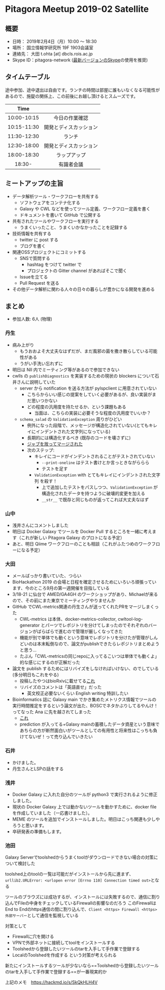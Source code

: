 # Pitagora Meetup 2019-02 Satellite

## 概要

- 日時： 2019年2月4日（月）10:00 〜 18:30
- 場所： 国立情報学研究所 19F 1903会議室
- 連絡先： 大田 t.ohta [at] dbcls.rois.ac.jp
- Skype ID：pitagora-network ([最新バージョンのSkype](http://www.skype.com/ja/)の使用を推奨)

## タイムテーブル

途中参加、途中退出は自由です。ランチの時間は部屋に誰もいなくなる可能性があるので、施錠の関係上、この前後にお越し頂けるとスムーズです。

|Time||
|:---:|:---:|
|10:00-10:15|今日の作業確認|
|10:15-11:30|開発とディスカッション|
|11:30-12:30|ランチ|
|12:30-18:00|開発とディスカッション|
|18:00-18:30|ラップアップ|
|18:30-|有識者会議|

## ミートアップの主旨

- データ解析ツール・ワークフローを共有する
  - ソフトウェアをコンテナ化する
  - Galaxy や CWL などを使ってツール定義、ワークフロー定義を書く
  - ドキュメントを書いて GitHub で公開する
- 共有されたツールやワークフローを実行する
  - うまくいったこと、うまくいかなかったことを記録する
- 技術情報を共有する
  - twitter に post する
  - ブログを書く
- 関連OSSプロジェクトにコミットする
  - SNSで質問する
    - hashtag をつけて twitter で
    - プロジェクトの Gitter channel があればそこで聞く
  - Issueを立てる
  - Pull Request を送る
- その他データ解析に関わる人々の日々の暮らしが豊かになる開発を進める

## まとめ

- 参加人数: 6人 (物理)

### 丹生
- 病み上がり
    - もうおおよそ大丈夫なはずだが、まだ風邪の菌を撒き散らしている可能性がある
    - うがい手洗い忘れずに
- 明日は NII 内でミーティング等があるので参加できない
- cwlls の `publishDiagnostics` を実装するための現状の blockers について石井さんに説明していた
    - server から notification を送る方法が pylspclient に用意されていない
        - こちらからいい感じの提案をしていく必要があるが、良い実装がまだ思いつかない
        - どの程度の汎用度を持たせるか、という課題もある
            - 当面は、こちらの実装に必要そうな程度の汎用度でいいか？
    - `schema_salad` の `ValidationException` 周りがひどい
        - 例外になった段階で、メッセージが構造化されていない(とてもキレイにインデントされた文字列になっている)
        - 長期的には構造化するべき (既存のコードを壊さずに)
        - [ジャブを放ってマージされた](https://github.com/common-workflow-language/schema_salad/pull/231)
        - 次のステップ:
            - キレイにコードがインデントされることがテストされていない
                - `--print-oneline` はテスト書けとか言っときながららら
                - テストを足す
            - `ValidationException` with とてもキレイにインデントされた文字列 を殺す！
                - 上で追加したテストをパスしつつ、`ValidationException` が構造化されたデータを持つように破壊的変更を加える
                - `__str__` で既存と同じものが返ってこれば大丈夫なはず


### 山中

- 浅井さんにコメントしました
- 明日は Docker Galaxy でツールを Docker Pull するところを一緒に考えます（これが新しい Pitagora Galaxy のプロトになる予定）
- あと、明日 Qiime ワークフローのことも相談（これがふたつめのワークフローになる予定）

### 大田

- メールばっかり書いていた、つらい
- BioHackathon 2019 の会場と日程を確定させるためにいろいろ頑張っています、今のところ9月の第一週開催を目指している
- 3/18-21 に仙台で AMED/GA4GH のワークショップがあり、Michaelが来るので、その前にまた東京でミーティングやりませんか
- GitHub でCWL-metrics関連の丹生さんが送ってくれたPRをマージしまくった
  - CWL-metrics は本体、docker-metrics-collector, cwltool-log-generator とパーツでレポジトリを分けてしまったのでそれぞれのバージョンがばらばらで進むので管理が厳しくなってきた
  - 機能が別で単体でも動くという意味でレポジトリを分けたが管理がしんどいのは本末転倒なので、論文がpublishできたらレポジトリまとめようと思う…
  - たぶん「CWL-metricsの同じrepoに入ってるこいつは単体でも動くよ」的な感じにするのが正解だった
- 論文を publish するためにはリバイズをしなければいけない、のでしている (多分明日もこれをやる)
  - 投稿したやつはbioRxivに載せてる[これ](https://www.biorxiv.org/content/10.1101/456756v1)
  - リバイズのコメントは「英語直せ」だった
    - 英文校正必要ないくらい English writing 特訓したい
- Bioinformatics 誌に Galaxy main でかき集めたメトリクス情報でツールの実行時間推定をするという論文が出た、BOSCでネタかぶりしてるやんけ！ってなった Ana に先を越されてしまった
  - [これ](https://twitter.com/OUPBioinfo/status/1090591887856230400)
  - prediction が入ってる+Galaxy mainの蓄積したデータ資産という意味であちらの方が断然面白いがツールとしての有用性と将来性はこっちも負けてないぜ！って売り込んでいきたい

### 石井

- かけました。
- 丹生さんとLSPの話をする


### 浅井

- Docker Galaxy に入れた自分のツールが python3 で実行されるように修正しました。
- 現状の Docker Galaxy 上では動かないツールを動かすために、docker file を作成していました（一応書けました）。
- MEME のツールを追加でインストールしました。明日はこっち関連も少しやろうと思います。
- 卒研発表の準備もします。


### 池田
Galaxy Serverでtoolshedからうまくtoolがダウンロードできない場合の対策について検討した

toolshed上のtoolの一覧は可能だがインストールから先に進まず、`urllib2.URLError: <urlopen error [Errno 110] Connection timed out>`となる

ツールのブラウズには成功するが、インストールには失敗するので、通信に割り込んでFileの中身をチェックしているFirewallの影響なのだろう
このFirewallはEnd to Endのhttps通信の間に割り込んで、`Client <https> Firewall <https> 外部サーバー`として通信を監視している

対策として
- Firewallに穴を開ける
- VPNで外部ネットに接続してtoolをインストールする
- Toolshedから登録したいツールのtarを入手して手作業で登録する
- LocalのToolshedを作成する
という対策が考えられる

新たにインストールするツールが少ないなら==Toolshedから登録したいツールのtarを入手して手作業で登録する==が一番現実的か

上記のメモ　https://hackmd.io/s/SkQkHLH4V
